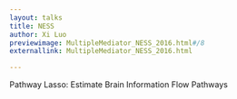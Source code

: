 ```yaml
---
layout: talks
title: NESS
author: Xi Luo
previewimage: MultipleMediator_NESS_2016.html#/8
externallink: MultipleMediator_NESS_2016.html

---
```

Pathway Lasso: Estimate Brain Information Flow Pathways